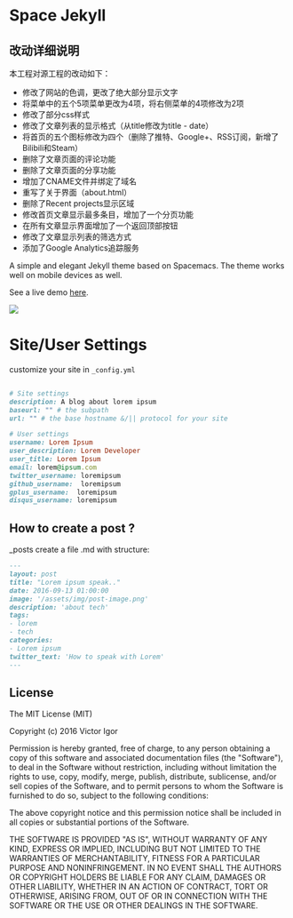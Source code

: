 # Space Jekyll

## 改动详细说明
本工程对源工程的改动如下：

- 修改了网站的色调，更改了绝大部分显示文字
- 将菜单中的五个5项菜单更改为4项，将右侧菜单的4项修改为2项
- 修改了部分css样式
- 修改了文章列表的显示格式（从title修改为title - date）
- 将首页的五个图标修改为四个（删除了推特、Google+、RSS订阅，新增了Bilibili和Steam）
- 删除了文章页面的评论功能
- 删除了文章页面的分享功能
- 增加了CNAME文件并绑定了域名
- 重写了关于界面（about.html）
- 删除了Recent projects显示区域
- 修改首页文章显示最多条目，增加了一个分页功能
- 在所有文章显示界面增加了一个返回顶部按钮
- 修改了文章显示列表的筛选方式
- 添加了Google Analytics追踪服务

A simple and elegant Jekyll theme based on Spacemacs. The theme works well on mobile devices as well.

See a live demo [here](https://victorvoid.github.io/space-jekyll-template/).

![](https://github.com/victorvoid/space-jekyll-template/blob/master/screenshot.png?raw=true)

# Site/User Settings

customize your site in ``_config.yml``

```ruby

# Site settings
description: A blog about lorem ipsum
baseurl: "" # the subpath
url: "" # the base hostname &/|| protocol for your site

# User settings
username: Lorem Ipsum
user_description: Lorem Developer
user_title: Lorem Ipsum
email: lorem@ipsum.com
twitter_username: loremipsum
github_username:  loremipsum
gplus_username:  loremipsum
disqus_username: loremipsum

```

## How to create a post ?

_posts create a file .md with structure:

```md
---
layout: post
title: "Lorem ipsum speak.."
date: 2016-09-13 01:00:00
image: '/assets/img/post-image.png'
description: 'about tech'
tags:
- lorem
- tech
categories:
- Lorem ipsum
twitter_text: 'How to speak with Lorem'
---
```

## License
The MIT License (MIT)

Copyright (c) 2016 Victor Igor

Permission is hereby granted, free of charge, to any person obtaining a copy
of this software and associated documentation files (the "Software"), to deal
in the Software without restriction, including without limitation the rights
to use, copy, modify, merge, publish, distribute, sublicense, and/or sell
copies of the Software, and to permit persons to whom the Software is
furnished to do so, subject to the following conditions:

The above copyright notice and this permission notice shall be included in all
copies or substantial portions of the Software.

THE SOFTWARE IS PROVIDED "AS IS", WITHOUT WARRANTY OF ANY KIND, EXPRESS OR
IMPLIED, INCLUDING BUT NOT LIMITED TO THE WARRANTIES OF MERCHANTABILITY,
FITNESS FOR A PARTICULAR PURPOSE AND NONINFRINGEMENT. IN NO EVENT SHALL THE
AUTHORS OR COPYRIGHT HOLDERS BE LIABLE FOR ANY CLAIM, DAMAGES OR OTHER
LIABILITY, WHETHER IN AN ACTION OF CONTRACT, TORT OR OTHERWISE, ARISING FROM,
OUT OF OR IN CONNECTION WITH THE SOFTWARE OR THE USE OR OTHER DEALINGS IN THE
SOFTWARE.
